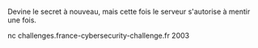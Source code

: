 Devine le secret à nouveau, mais cette fois le serveur s'autorise à mentir une fois.

nc challenges.france-cybersecurity-challenge.fr 2003
